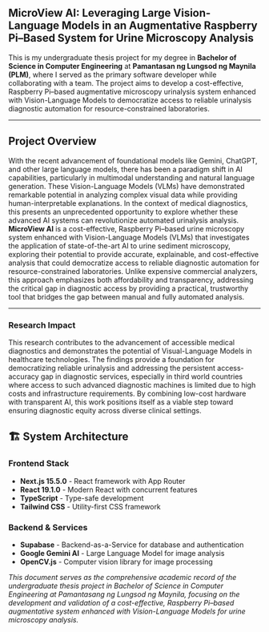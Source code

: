 ## MicroView AI: Leveraging Large Vision-Language Models in an Augmentative Raspberry Pi–Based System for Urine Microscopy Analysis

This is my undergraduate thesis project for my degree in **Bachelor of Science in Computer Engineering** at **Pamantasan ng Lungsod ng Maynila (PLM)**, where I served as the primary software developer while collaborating with a team. The project aims to develop a cost-effective, Raspberry Pi–based augmentative microscopy urinalysis system enhanced with Vision-Language Models to democratize access to reliable urinalysis diagnostic automation for resource-constrained laboratories.  

---

##  Project Overview

With the recent advancement of foundational models like Gemini, ChatGPT, and other large language models, there has been a paradigm shift in AI capabilities, particularly in multimodal understanding and natural language generation. These Vision-Language Models (VLMs) have demonstrated remarkable potential in analyzing complex visual data while providing human-interpretable explanations. In the context of medical diagnostics, this presents an unprecedented opportunity to explore whether these advanced AI systems can revolutionize automated urinalysis analysis. **MicroView AI** is a cost-effective, Raspberry Pi–based urine microscopy system enhanced with Vision-Language Models (VLMs) that investigates the application of state-of-the-art AI to urine sediment microscopy, exploring their potential to provide accurate, explainable, and cost-effective analysis that could democratize access to reliable diagnostic automation for resource-constrained laboratories. Unlike expensive commercial analyzers, this approach emphasizes both affordability and transparency, addressing the critical gap in diagnostic access by providing a practical, trustworthy tool that bridges the gap between manual and fully automated analysis.

---

### Research Impact
This research contributes to the advancement of accessible medical diagnostics and demonstrates the potential of Visual-Language Models in healthcare technologies. The findings provide a foundation for democratizing reliable urinalysis and addressing the persistent access-accuracy gap in diagnostic services, especially in third world countries where access to such advanced diagnostic machines is limited due to high costs and infrastructure requirements. By combining low-cost hardware with transparent AI, this work positions itself as a viable step toward ensuring diagnostic equity across diverse clinical settings.


## 🏗️ System Architecture

### Frontend Stack
- **Next.js 15.5.0** - React framework with App Router
- **React 19.1.0** - Modern React with concurrent features
- **TypeScript** - Type-safe development
- **Tailwind CSS** - Utility-first CSS framework


### Backend & Services
- **Supabase** - Backend-as-a-Service for database and authentication
- **Google Gemini AI** - Large Language Model for image analysis
- **OpenCV.js** - Computer vision library for image processing


*This document serves as the comprehensive academic record of the undergraduate thesis project in Bachelor of Science in Computer Engineering at Pamantasang ng Lungsod ng Maynila, focusing on the development and validation of a cost-effective, Raspberry Pi–based augmentative system enhanced with Vision-Language Models for urine microscopy analysis.*

